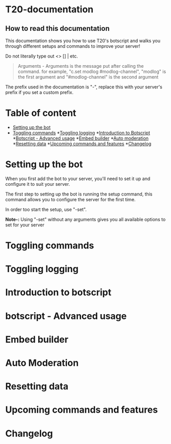 # T20-documentation

## How to read this documentation

This documentation shows you how to use T20's botscript and walks you through different setups and commands to improve your server!

Do not literally type out <> [] | etc.

> Arguments - Arguments is the message put after calling the command. for example, "c.set modlog #modlog-channel", "modlog" is the first argument and "#modlog-channel" is the second argument

The prefix used in the documentation is "-", replace this with your server's prefix if you set a custom prefix.

# Table of content

* [Setting up the bot](#-Setting-up-the-bot)
* [Toggling commands](#-Toggling-commands)
*[Toggling logging](#-Toggling-logging)
*[Introduction to Botscript](#-Introduction-to-botscript)
*[Botscript - Advanced usage](#-Botscript---Advanced-usage)
*[Embed builder](#-Embed-builder)
*[Auto moderation](#-Auto-moderation)
*[Resetting data](#-Resetting-date)
*[Upcoming commands and features](#-Upcoming-commands-and-features)
*[Changelog](#-Changelog)


# Setting up the bot

When you first add the bot to your server, you'll need to set it up and configure it to suit your server. 

The first step to setting up the bot is running the setup command, this command allows you to configure the server for the first time.

In order too start the setup, use "-set".

**Note-:** Using "-set" without any arguments gives you all available options to set for your server

# Toggling commands

# Toggling logging

# Introduction to botscript

# botscript - Advanced usage

# Embed builder

# Auto Moderation

# Resetting data

# Upcoming commands and features

# Changelog




